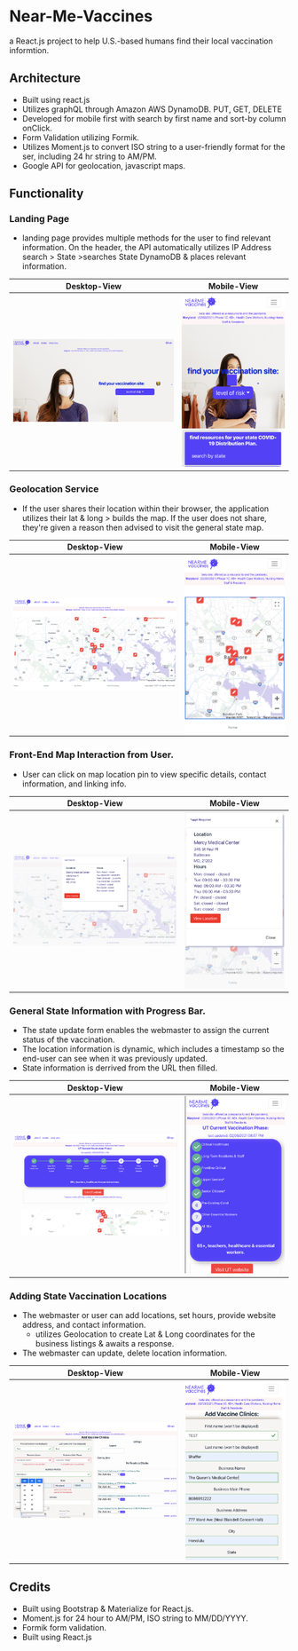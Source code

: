 # Near-Me-Vaccines
a React.js project to help U.S.-based humans find their local vaccination informtion.

## Architecture
*   Built using react.js
*   Utilizes graphQL through Amazon AWS DynamoDB. PUT, GET, DELETE
*   Developed for mobile first with search by first name and sort-by column onClick.
*   Form Validation utilizing Formik.
*   Utilizes Moment.js to convert ISO string to a user-friendly format for the ser, including 24 hr string to AM/PM.
*   Google API for geolocation, javascript maps.

## Functionality
### Landing Page
*   landing page provides multiple methods for the user to find relevant information. On the header, the API automatically utilizes IP Address search > State >searches State DynamoDB & places relevant information.

|   Desktop-View    |   Mobile-View |
|   ------------    |   -------------   |
![image of Near Me Vaccines Home Page](public/NearMe-Home.png)  |   ![Mobile Near Me Vaccines Home Page](public/NearMe-Mobile-Home.png)

### Geolocation Service
*   If the user shares their location within their browser, the application utilizes their lat & long > builds the map. If the user does not share, they're given a reason then advised to visit the general state map.

|   Desktop-View    |   Mobile-View |
|   ------------    |   -------------   |
![Near Me Vaccines Geolocation-based map rendering](public/NearMe-Local-Map.png)    |   ![Mobile Near Me Vaccines Geolocation-based map rendering](public/NearMe-Mobile-Local-Map.png)

### Front-End Map Interaction from User.
*   User can click on map location pin to view specific details, contact information, and linking info.

|   Desktop-View    |   Mobile-View |
|   ------------    |   -------------   |
![Specific Location Information for Vaccines, Modal View](public/NearMe-Modal.png) | ![Mobile Specific Location Information for Vaccines, Modal View](public/NearMe-Mobile-Modal.png)

### General State Information with Progress Bar.
*   The state update form enables the webmaster to assign the current status of the vaccination.
*   The location information is dynamic, which includes a timestamp so the end-user can see when it was previously updated.
*   State information is derrived from the URL then filled.

|   Desktop-View    |   Mobile-View |
|   ------------    |   -------------   |
![State Information of current vaccination Status](public/NearMe-State-Info.png) | ![Mobile State Information of current vaccination Status](public/NearMe-Mobile-State-Info.png)

### Adding State Vaccination Locations
*   The webmaster or user can add locations, set hours, provide website address, and contact information.
    *   utilizes Geolocation to create Lat & Long coordinates for the business listings & awaits a response.
*   The webmaster can update, delete location information.

|   Desktop-View    |   Mobile-View |
|   ------------    |   -------------   |
![Near Me Vaccines Back-end Formik Vaccine Site Form Submission](public/NearMe-Locations.png)   |  ![Mobile Near Me Vaccines Back-end Formik Vaccine Site Form Submission](public/NearMe-Mobile-Locations.png) 

## Credits
*   Built using Bootstrap & Materialize for React.js.
*   Moment.js for 24 hour to AM/PM, ISO string to MM/DD/YYYY.
*   Formik form validation.
*   Built using React.js